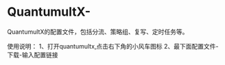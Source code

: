 # QuantumultX-
QuantumultX的配置文件，包括分流、策略组、复写、定时任务等。	

使用说明： 
1、打开quantumultx,点击右下角的小风车图标 
2、最下面配置文件-下载-输入配置链接 
